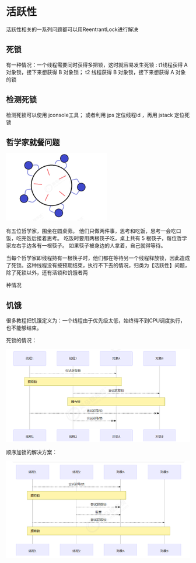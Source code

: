 # 活跃性

活跃性相关的一系列问题都可以用ReentrantLock进行解决

## 死锁

有一种情况：一个线程需要同时获得多把锁，这时就容易发生死锁 : t1线程获得 A 对象锁，接下来想获得 B 对象锁； t2 线程获得 B 对象锁，接下来想获得 A 对象的锁

## 检测死锁

检测死锁可以使用 jconsole工具； 或者利用 jps 定位线程id ，再用 jstack 定位死锁

## 哲学家就餐问题

![1594553609905](10.活跃性.assets/1594553609905.png)

有五位哲学家，围坐在圆桌旁。 他们只做两件事，思考和吃饭，思考一会吃口饭，吃完饭后接着思考。 吃饭时要用两根筷子吃，桌上共有 5 根筷子，每位哲学家左右手边各有一根筷子。 如果筷子被身边的人拿着，自己就得等待。

当每个哲学家即线程持有一根筷子时，他们都在等待另一个线程释放锁，因此造成了死锁。这种线程没有按预期结束，执行不下去的情况，归类为【活跃性】问题，除了死锁以外，还有活锁和饥饿者两

种情况

## 饥饿

很多教程把饥饿定义为：一个线程由于优先级太低，始终得不到CPU调度执行，也不能够结束。

死锁的情况：

![1594558469826](10.活跃性.assets/20200712205431-675389.png)

顺序加锁的解决方案：

![1594558499871](10.活跃性.assets/1594558499871.png)